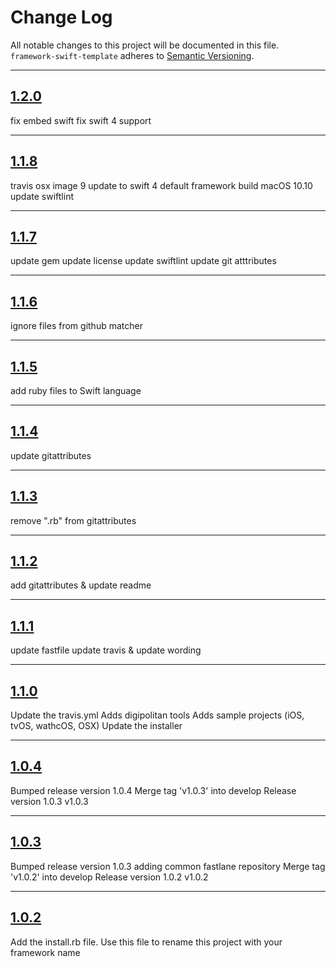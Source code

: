 # Change Log

All notable changes to this project will be documented in this file.
`framework-swift-template` adheres to [Semantic Versioning](http://semver.org/).

---

## [1.2.0](https://github.com/Digipolitan/framework-swift-template/releases/tag/v1.2.0)

fix embed swift
fix swift 4 support

---

## [1.1.8](https://github.com/Digipolitan/framework-swift-template/releases/tag/v1.1.8)

travis osx image 9
update to swift 4
default framework build macOS 10.10
update swiftlint

---

## [1.1.7](https://github.com/Digipolitan/framework-swift-template/releases/tag/v1.1.7)

update gem
update license
update swiftlint
update git atttributes

---

## [1.1.6](https://github.com/Digipolitan/framework-swift-template/releases/tag/v1.1.6)

ignore files from github matcher

---

## [1.1.5](https://github.com/Digipolitan/framework-swift-template/releases/tag/v1.1.5)

add ruby files to Swift language

---

## [1.1.4](https://github.com/Digipolitan/framework-swift-template/releases/tag/v1.1.4)

update gitattributes

---

## [1.1.3](https://github.com/Digipolitan/framework-swift-template/releases/tag/v1.1.3)

remove ".rb" from gitattributes

---

## [1.1.2](https://github.com/Digipolitan/framework-swift-template/releases/tag/v1.1.2)

add gitattributes & update readme

---

## [1.1.1](https://github.com/Digipolitan/framework-swift-template/releases/tag/v1.1.1)

update fastfile
update travis & update wording

---

## [1.1.0](https://github.com/Digipolitan/framework-swift-template/releases/tag/v1.1.0)

Update the travis.yml
Adds digipolitan tools
Adds sample projects (iOS, tvOS, wathcOS, OSX)
Update the installer

---

## [1.0.4](https://github.com/Digipolitan/framework-swift-template/releases/tag/v1.0.4)

Bumped release version 1.0.4
Merge tag 'v1.0.3' into develop
Release version 1.0.3 v1.0.3

---

## [1.0.3](https://github.com/Digipolitan/framework-swift-template/releases/tag/v1.0.3)

Bumped release version 1.0.3
adding common fastlane repository
Merge tag 'v1.0.2' into develop
Release version 1.0.2 v1.0.2

---

## [1.0.2](https://github.com/Digipolitan/framework-swift-template/releases/tag/v1.0.2)

Add the install.rb file. Use this file to rename this project with your framework name
